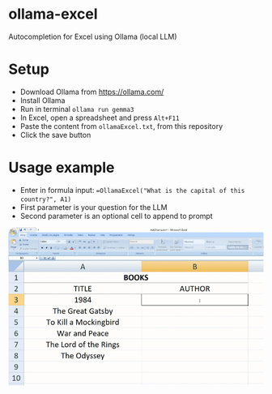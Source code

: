 # ollama-excel
Autocompletion for Excel using Ollama (local LLM)

# Setup
- Download Ollama from https://ollama.com/
- Install Ollama
- Run in terminal `ollama run gemma3`
- In Excel, open a spreadsheet and press `Alt+F11`
- Paste the content from `ollamaExcel.txt`, from this repository
- Click the save button

# Usage example
- Enter in formula input: `=OllamaExcel("What is the capital of this country?", A1)`
- First parameter is your question for the LLM
- Second parameter is an optional cell to append to prompt

![ollama-excel](ollama-excel.gif)
